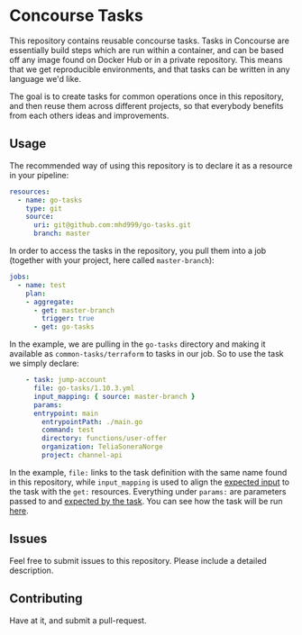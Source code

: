 # Concourse Tasks

This repository contains reusable concourse tasks. Tasks in Concourse are essentially build steps which are
run within a container, and can be based off any image found on Docker Hub or in a private repository. This
means that we get reproducible environments, and that tasks can be written in any language we'd like.

The goal is to create tasks for common operations once in this repository, and then reuse them
across different projects, so that everybody benefits from each others ideas and improvements.

## Usage

The recommended way of using this repository is to declare it as a resource in your pipeline:

```yml
resources:
  - name: go-tasks
    type: git
    source:
      uri: git@github.com:mhd999/go-tasks.git
      branch: master

```

In order to access the tasks in the repository, you pull them into a job (together with your project, here called `master-branch`):

```yml
jobs:
  - name: test
    plan:
    - aggregate:
      - get: master-branch
        trigger: true
      - get: go-tasks
```

In the example, we are pulling in the `go-tasks` directory and making it available
as `common-tasks/terraform` to tasks in our job. So to use the task we simply declare:

```yml
    - task: jump-account
      file: go-tasks/1.10.3.yml
      input_mapping: { source: master-branch }
      params:
      entrypoint: main
        entrypointPath: ./main.go
        command: test
        directory: functions/user-offer
        organization: TeliaSoneraNorge
        project: channel-api
```

In the example, `file:` links to the task definition with the same name found in this repository, while
`input_mapping` is used to align the [expected input](https://github.com/telia-oss/concourse-tasks/blob/master/terraform/0.11.1.yml#L10)
to the task with the `get:` resources. Everything under `params:` are parameters passed to and [expected by the task](https://github.com/telia-oss/concourse-tasks/blob/master/terraform/0.11.1.yml#L13).
You can see how the task will be run [here](https://github.com/telia-oss/concourse-tasks/blob/master/terraform/terraform.sh#L105-L116).

## Issues

Feel free to submit issues to this repository. Please include a detailed description.

## Contributing

Have at it, and submit a pull-request.